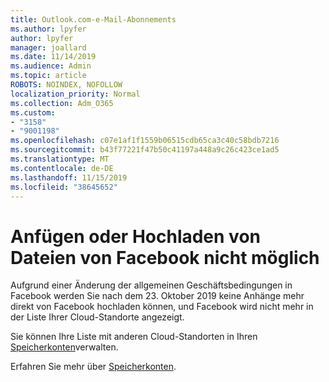 ```yaml
---
title: Outlook.com-e-Mail-Abonnements
ms.author: lpyfer
author: lpyfer
manager: joallard
ms.date: 11/14/2019
ms.audience: Admin
ms.topic: article
ROBOTS: NOINDEX, NOFOLLOW
localization_priority: Normal
ms.collection: Adm_O365
ms.custom:
- "3158"
- "9001198"
ms.openlocfilehash: c07e1af1f1559b06515cdb65ca3c40c58bdb7216
ms.sourcegitcommit: b43f77221f47b50c41197a448a9c26c423ce1ad5
ms.translationtype: MT
ms.contentlocale: de-DE
ms.lasthandoff: 11/15/2019
ms.locfileid: "38645652"
---
```

# <a name="unable-to-attach-or-upload-files-from-facebook"></a>Anfügen oder Hochladen von Dateien von Facebook nicht möglich

Aufgrund einer Änderung der allgemeinen Geschäftsbedingungen in Facebook werden Sie nach dem 23. Oktober 2019 keine Anhänge mehr direkt von Facebook hochladen können, und Facebook wird nicht mehr in der Liste Ihrer Cloud-Standorte angezeigt. 

Sie können Ihre Liste mit anderen Cloud-Standorten in Ihren [Speicherkonten](https://go.microsoft.com/fwlink/?linkid=2111075)verwalten.

Erfahren Sie mehr über [Speicherkonten](https://support.office.com/article/477cb7cc-5732-4c40-8f23-30472de8138a).
  